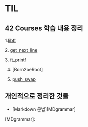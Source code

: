 # TIL
## 42 Courses 학습 내용 정리  
1.[libft][libftlink]

[libftlink]: https://github.com/kshim1208/TIL/tree/main/42Courses/libft
2. [get_next_line][gnllink]

[gnllink]: https://github.com/kshim1208/TIL/tree/main/42Courses/get_next_line
3. [ft_printf][ft_pflink]
  
[ft_pflink]: https://github.com/kshim1208/TIL/tree/main/42Courses/ft_printf
  
4. [Born2beRoot]
  
5. [push_swap][push_swaplink]

[push_swaplink]: https://github.com/kshim1208/TIL/blob/main/42Courses/push_swap/README.md
  
  
## 개인적으로 정리한 것들  
  
* [Markdown 문법][MDgrammar]

[MDgrammar]:
